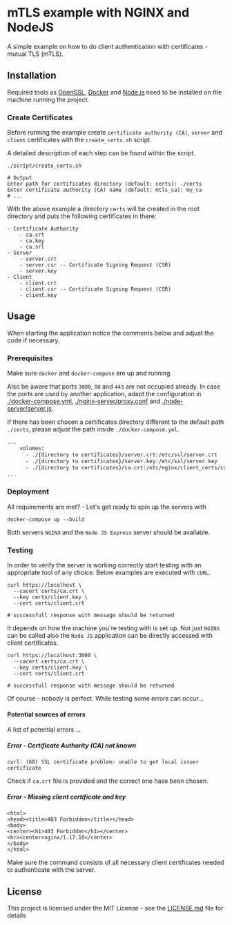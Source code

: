 # mTLS example with NGINX and NodeJS

A simple example on how to do client authentication with certificates - mutual TLS (mTLS).

## Installation

Required tools as [OpenSSL](https://www.openssl.org/), [Docker](https://www.docker.com/) and [Node.js](https://nodejs.org/en/) need to be installed on the machine running the project.

### Create Certificates

Before running the example create `certificate authority (CA)`, `server` and `client` certificates with the `create_certs.sh` script. 

A detailed description of each step can be found within the script.

```shell
./script/create_certs.sh

# Output
Enter path for certificates directory (default: certs): ./certs
Enter certificate authority (CA) name (default: mtls_ca): my_ca
# ...
```

With the above example a directory `certs` will be created in the root directory and puts the following certificates in there:

```
- Certificate Authority
    - ca.crt
    - ca.key
    - ca.srl
- Server
    - server.crt
    - server.csr -- Certificate Signing Request (CSR)
    - server.key
- Client
    - client.crt
    - client.csr -- Certificate Signing Request (CSR)
    - client.key
```


## Usage

When starting the application notice the comments below and adjust the code if necessary.

### Prerequisites

Make sure `docker` and `docker-compose` are up and running. 

Also be aware that ports `3000`, `80` and `443` are not occupied already. In case the ports are used by another application, adapt the configuration in [./docker-compose.yml](https://github.com/judif/mtls-basic/blob/main/docker-compose.yml), [./nginx-server/proxy.conf](https://github.com/judif/mtls-basic/blob/main/nginx-server/proxy.conf#L2) and [./node-server/server.js](https://github.com/judif/mtls-basic/blob/main/nginx-server/proxy.conf#L2).

If there has been chosen a certificates directory different to the default path `./certs`, please adjust the path inside `./docker-compose.yml`.

```dockerfile
...
    volumes:
      - ./{directory to certificates}/server.crt:/etc/ssl/server.crt
      - ./{directory to certificates}/server.key:/etc/ssl/server.key
      - ./{directory to certificates}/ca.crt:/etc/nginx/client_certs/ca.crt
...
```

### Deployment 

All requirements are met? - Let's get ready to spin up the servers with

```shell
docker-compose up --build 
```

Both servers `NGINX` and the `Node JS Express` server should be available.

### Testing

In order to verify the server is working correctly start testing with an appropriate tool of any choice. Below examples are executed with `cURL`.

```shell
curl https://localhost \
  --cacert certs/ca.crt \
  --key certs/client.key \
  --cert certs/client.crt 

# successfull response with message should be returned
```

It depends on how the machine you're testing with is set up. Not just `NGINX` can be called also the `Node JS` application can be directly accessed with client certificates. 

```shell
curl https://localhost:3000 \
  --cacert certs/ca.crt \
  --key certs/client.key \
  --cert certs/client.crt 

# successfull response with message should be returned
```

Of course - nobody is perfect. While testing some errors can occur...

#### Potential sources of errors

A list of potential errors ...

##### Error - Certificate Authority (CA) not known

```shell
curl: (60) SSL certificate problem: unable to get local issuer certificate
```

Check if `ca.crt` file is provided and the correct one hase been chosen.

##### Error - Missing client certificate and key

```shell
<html>
<head><title>403 Forbidden</title></head>
<body>
<center><h1>403 Forbidden</h1></center>
<hr><center>nginx/1.17.10</center>
</body>
</html>
```

Make sure the command consists of all necessary client certificates needed to authenticate with the server.

## License

This project is licensed under the MIT License - see the [LICENSE.md](https://github.com/judif/mtls-basic/blob/main/LICENSE.md) file for details
